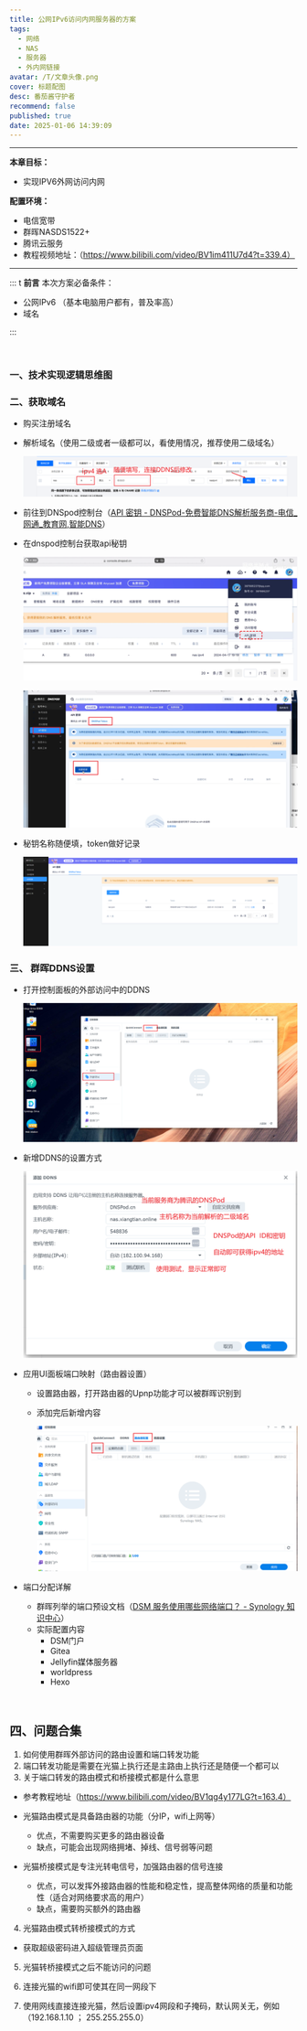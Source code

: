 ```yaml
---
title: 公网IPv6访问内网服务器的方案 
tags:
  - 网络
  - NAS
  - 服务器
  - 外内网链接
avatar: /T/文章头像.png
cover: 标题配图
desc: 番茄酱守护者
recommend: false
published: true
date: 2025-01-06 14:39:09
---
```


---

**本章目标：**

- 实现IPV6外网访问内网



**配置环境：**

- 电信宽带
- 群晖NASDS1522+
- 腾讯云服务
- 教程视频地址：（https://www.bilibili.com/video/BV1im411U7d4?t=339.4）



---

::: t
**前言**
本次方案必备条件：

- 公网IPv6  （基本电脑用户都有，普及率高）
- 域名

:::

<br>

### 一、技术实现逻辑思维图

### 二、获取域名

- 购买注册域名

- 解析域名（使用二级或者一级都可以，看使用情况，推荐使用二级域名）

  ![image-20250110122532775](../../themes/solitude/source/Blog/posts/2025-1/image-20250110122532775.png)

- 前往到DNSpod控制台（[API 密钥 - DNSPod-免费智能DNS解析服务商-电信_网通_教育网,智能DNS](https://console.dnspod.cn/account/token/apikey)）

- 在dnspod控制台获取api秘钥

  ![image-20250110230152830](../../themes/solitude/source/Blog/posts/2025-1/image-20250110230152830.png)

  ![image-20250110230235374](../../themes/solitude/source/Blog/posts/2025-1/image-20250110230235374.png)

- 秘钥名称随便填，token做好记录

  ![image-20250110230438083](../../themes/solitude/source/Blog/posts/2025-1/image-20250110230438083.png)

### 三、 群晖DDNS设置

- 打开控制面板的外部访问中的DDNS

  ![image-20250110230743913](../../themes/solitude/source/Blog/posts/2025-1/image-20250110230743913.png)

- 新增DDNS的设置方式

  ![image-20250110231210764](../../themes/solitude/source/Blog/posts/2025-1/image-20250110231210764.png)

- 应用UI面板端口映射（路由器设置）

  - 设置路由器，打开路由器的Upnp功能才可以被群晖识别到

  - 添加完后新增内容

    ![image-20250111182007232](../../themes/solitude/source/Blog/posts/2025-1/image-20250111182007232.png)

- 端口分配详解
  - 群晖列举的端口预设文档（[DSM 服务使用哪些网络端口？ - Synology 知识中心](https://kb.synology.cn/zh-cn/DSM/tutorial/What_network_ports_are_used_by_Synology_services)）
  - 实际配置内容
    - DSM门户
    - Gitea
    - Jellyfin媒体服务器
    - worldpress
    - Hexo

<br>

## 四、问题合集

1. 如何使用群晖外部访问的路由设置和端口转发功能
2. 端口转发功能是需要在光猫上执行还是主路由上执行还是随便一个都可以
3. 关于端口转发的路由模式和桥接模式都是什么意思

  - 参考教程地址（https://www.bilibili.com/video/BV1qg4y177LG?t=163.4）
  - 光猫路由模式是具备路由器的功能（分IP，wifi上网等）
    - 优点，不需要购买更多的路由器设备
    - 缺点，可能会出现网络拥堵、掉线、信号弱等问题

  - 光猫桥接模式是专注光转电信号，加强路由器的信号连接
    - 优点，可以发挥外接路由器的性能和稳定性，提高整体网络的质量和功能性（适合对网络要求高的用户）
    - 缺点，需要购买额外的路由器
4. 光猫路由模式转桥接模式的方式
  - 获取超级密码进入超级管理员页面

5. 光猫转桥接模式之后不能访问的问题

6. 连接光猫的wifi即可使其在同一网段下

7. 使用网线直接连接光猫，然后设置ipv4网段和子掩码，默认网关无，例如（192.168.1.10  ； 255.255.255.0）

